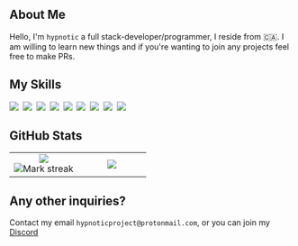 ## About Me

Hello, I'm `hypnotic` a full stack-developer/programmer, I reside from 🇨🇦. I am willing to learn new things and if you're wanting to join any projects feel free to make PRs.
## My Skills

<img src="https://img.shields.io/badge/C++-%2300599C.svg?logo=c%2B%2B&logoColor=white"> 
<img src="https://img.shields.io/badge/C-00599C?logo=c&logoColor=white"> 
<img src="https://img.shields.io/badge/HTML-%23E34F26.svg?logo=html5&logoColor=white"> 
<img src="https://img.shields.io/badge/Python-3776AB?logo=python&logoColor=fff"> 
<img src="https://img.shields.io/badge/Lua-%232C2D72.svg?logo=lua&logoColor=white"> 
<img src="https://img.shields.io/badge/JavaScript-F7DF1E?logo=javascript&logoColor=000"> 
<img src="https://img.shields.io/badge/Node.js-6DA55F?logo=node.js&logoColor=white"> 
<img src="https://img.shields.io/badge/MongoDB-%234ea94b.svg?logo=mongodb&logoColor=white"> 
<img src="https://img.shields.io/badge/-Assembly-000?&logo=assemblyscript">

## GitHub Stats

<table><tbody><tr border="none"><td width="50%" align="center">
<img align="center" src="https://readme-stats-fork-mauve.vercel.app/api/?username=blueflagss&theme=dark&show_icons=true&count_private=true"><br>
<img alt="Mark streak" src="https://github-readme-streak-stats-five-roan.vercel.app?user=blueflagss&theme=dark"></td><td width="50%" align="center">
<img align="center" src="https://readme-stats-fork-mauve.vercel.app/api/top-langs/?username=blueflagss&theme=dark&hide_border=false&no-bg=true&no-frame=true&langs_count=6"></td></tr></tbody></table>

## Any other inquiries?
Contact my email `hypnoticproject@protonmail.com`, or you can join my [Discord](https://discord.gg/kDCUsgYCsF)
